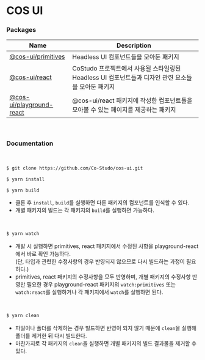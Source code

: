 # COS UI

### Packages

| Name | Description |
| --- | --- |
| [@cos-ui/primitives](https://github.com/Co-Studo/cos-ui/tree/main/packages/primitives) | Headless UI 컴포넌트들을 모아둔 패키지 |
| [@cos-ui/react](https://github.com/Co-Studo/cos-ui/tree/main/packages/react) | CoStudo 프로젝트에서 사용될 스타일링된 Headless UI 컴포넌트들과 디자인 관련 요소들을 모아둔 패키지 |
| [@cos-ui/playground-react](https://github.com/Co-Studo/cos-ui/tree/main/packages/playground-react) | @cos-ui/react 패키지에 작성한 컴포넌트들을 모아볼 수 있는 페이지를 제공하는 패키지 |

<br/>

### Documentation

<br/>

```sh
$ git clone https://github.com/Co-Studo/cos-ui.git

$ yarn install

$ yarn build
```

- 클론 후 `install`, `build`를 실행하면 다른 패키지의 컴포넌트를 인식할 수 있다.
- 개별 패키지의 빌드는 각 패키지의 `build`를 실행하면 가능하다.

<br/>

```sh
$ yarn watch
```

- 개발 시 실행하면 primitives, react 패키지에서 수정된 사항을 playground-react 에서 바로 확인 가능하다.<br/>
  (단, 타입과 관련한 수정사항의 경우 반영되지 않으므로 다시 빌드하는 과정이 필요하다.)
- primitives, react 패키지의 수정사항을 모두 반영하며, 개별 패키지의 수정사항 반영만 필요한 경우 playground-react 패키지의 `watch:primitives` 또는 `watch:react`를 실행하거나 각 패키지에서 `watch`를 실행하면 된다.

<br/>

```sh
$ yarn clean
```

- 파일이나 폴더를 삭제하는 경우 빌드하면 반영이 되지 않기 때문에 `clean`을 실행해 폴더를 제거한 뒤 다시 빌드한다.
- 마찬가지로 각 패키지의 `clean`을 실행하면 개별 패키지의 빌드 결과물을 제거할 수 있다.
